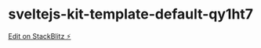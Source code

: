 # sveltejs-kit-template-default-qy1ht7

[Edit on StackBlitz ⚡️](https://stackblitz.com/edit/sveltejs-kit-template-default-qy1ht7)